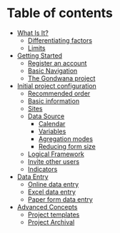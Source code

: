# Table of contents

- [What Is It?](README.md)
  - [Differentiating factors](what-is-it/factors.md)
  - [Limits](what-is-it/limits.md)
- [Getting Started](getting-started/README.md)
  - [Register an account](getting-started/register-an-account.md)
  - [Basic Navigation](getting-started/basic-navigation.md)
  - [The Gondwana project](getting-started/the-gondwana-project.md)
- [Initial project configuration](initial-project-configuration/README.md)
  - [Recommended order](initial-project-configuration/recommended-order.md)
  - [Basic information](initial-project-configuration/basic-information.md)
  - [Sites](initial-project-configuration/sites.md)
  - [Data Source](initial-project-configuration/data-source/README.md)
    - [Calendar](initial-project-configuration/data-source/calendar.md)
    - [Variables](initial-project-configuration/data-source/variables.md)
    - [Agregation modes](initial-project-configuration/data-source/aggregation-modes.md)
    - [Reducing form size](initial-project-configuration/data-source/reducing-form-size.md)
  - [Logical Framework](initial-project-configuration/logical-framework.md)
  - [Invite other users](initial-project-configuration/invite-other-users.md)
  - [Indicators](initial-project-configuration/indicators.md)
- [Data Entry](data-entry/README.md)
  - [Online data entry](data-entry/online-data-entry.md)
  - [Excel data entry](data-entry/excel-data-entry.md)
  - [Paper form data entry](data-entry/paper-form-data-entry.md)
  <!--- [Change tracking](data-entry/change-tracking.md)
  - [Reporting](reporting/README.md)
  - [Using general reporting](reporting/using-general-reporting.md)
  - [Using pivot tables](reporting/using-pivot-tables.md) -->
- [Advanced Concepts](advanced-concepts/README.md)
  - [Project templates](advanced-concepts/project-templates.md)
  - [Project Archival](advanced-concepts/project-archival.md)
  <!-- - [Custom indicator formulas](advanced-concepts/custom-indicator-formulas.md)
  - [Data interpolation](advanced-concepts/data-interpolation.md)
  - [Modifying the structure of forms after data has already been entered](advanced-concepts/modifying-the-structure-of-forms-after-data-has-already-been-entered.md) -->
